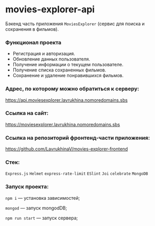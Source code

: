 # movies-explorer-api
Бэкенд часть приложения `MoviesExplorer` (сервис для поиска и сохранения в фильмов).

### Функционал проекта
* Регистрация и авторизация.
* Обновление данных пользователя.
* Получение информации о текущем пользователе.
* Получение списка сохраненных фильмов.
* Сохранение и удаление понравившихся фильмов.

### Адрес, по которому можно обратиться к серверу:
https://api.moviesexplorer.lavrukhina.nomoredomains.sbs

### Ссылка на сайт:
https://moviesexplorer.lavrukhina.nomoredomains.sbs

### Ссылка на репозиторий фронтенд-части приложения:
https://github.com/LavrukhinaV/movies-explorer-frontend

### Стек:
`Express.js` `Helmet` `express-rate-limit` `ESlint` `Joi` `celebrate` `MongoDB`

### Запуск проекта:
`npm i` — установка зависимостей;

`mongod` — запуск mongodDB;

`npm run start` — запуск сервера;

